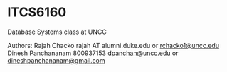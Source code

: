 # ITCS6160
Database Systems class at UNCC

Authors:
 Rajah Chacko rajah AT alumni.duke.edu or rchacko1@uncc.edu
 Dinesh Panchananam 800937153 dpanchan@uncc.edu or dineshpanchananam@gmail.com 
